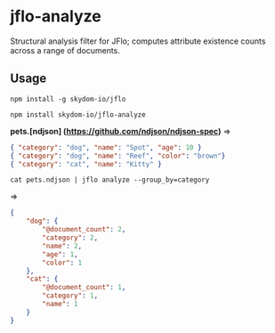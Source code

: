 # jflo-analyze

Structural analysis filter for JFlo; computes attribute existence counts across a range of documents.
  
## Usage

```npm install -g skydom-io/jflo```

```npm install skydom-io/jflo-analyze```

**pets.[ndjson] (https://github.com/ndjson/ndjson-spec)** =>

```json
{ "category": "dog", "name": "Spot", "age": 10 }
{ "category": "dog", "name": "Reef", "color": "brown"}
{ "category": "cat", "name": "Kitty" }
```

```cat pets.ndjson | jflo analyze --group_by=category```

=> 

```json
{
    "dog": {
        "@document_count": 2,
        "category": 2,
        "name": 2,
        "age": 1,
        "color": 1
    },
    "cat": {
        "@document_count": 1,
        "category": 1,
        "name": 1
    }
}
```